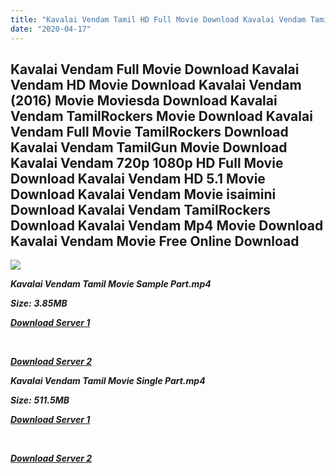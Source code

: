 ```yaml
---
title: "Kavalai Vendam Tamil HD Full Movie Download Kavalai Vendam Tamil HD Movie Download"
date: "2020-04-17"
---
```


## Kavalai Vendam Full Movie Download Kavalai Vendam HD Movie Download Kavalai Vendam (2016) Movie Moviesda Download Kavalai Vendam TamilRockers Movie Download Kavalai Vendam Full Movie TamilRockers Download Kavalai Vendam TamilGun Movie Download Kavalai Vendam 720p 1080p HD Full Movie Download Kavalai Vendam HD 5.1 Movie Download Kavalai Vendam Movie isaimini Download Kavalai Vendam TamilRockers Download Kavalai Vendam Mp4 Movie Download Kavalai Vendam Movie Free Online Download

![](https://images.moviebuff.com/b980ef36-3ac3-495c-91d6-eb21d91a477a?w=1000)

**_Kavalai Vendam Tamil Movie Sample Part.mp4_**

**_Size:_** **_3.85MB_**

**_[Download Server 1](http://s1.uptofiles.net//files/Tamil{300377c8a1a3ba2999b4bbe3381b1ea1a812b0b70d21946c68d529294a5c2999}202016{300377c8a1a3ba2999b4bbe3381b1ea1a812b0b70d21946c68d529294a5c2999}20Movies/Kavalai{300377c8a1a3ba2999b4bbe3381b1ea1a812b0b70d21946c68d529294a5c2999}20Vendam{300377c8a1a3ba2999b4bbe3381b1ea1a812b0b70d21946c68d529294a5c2999}20(2016)/Kavalai{300377c8a1a3ba2999b4bbe3381b1ea1a812b0b70d21946c68d529294a5c2999}20Vendam{300377c8a1a3ba2999b4bbe3381b1ea1a812b0b70d21946c68d529294a5c2999}20(640x360)/Kavalai{300377c8a1a3ba2999b4bbe3381b1ea1a812b0b70d21946c68d529294a5c2999}20Vendam{300377c8a1a3ba2999b4bbe3381b1ea1a812b0b70d21946c68d529294a5c2999}20HD{300377c8a1a3ba2999b4bbe3381b1ea1a812b0b70d21946c68d529294a5c2999}20Sample.mp4)_**

**_[  
](http://s1.uptofiles.net//files/Tamil{300377c8a1a3ba2999b4bbe3381b1ea1a812b0b70d21946c68d529294a5c2999}202016{300377c8a1a3ba2999b4bbe3381b1ea1a812b0b70d21946c68d529294a5c2999}20Movies/Kavalai{300377c8a1a3ba2999b4bbe3381b1ea1a812b0b70d21946c68d529294a5c2999}20Vendam{300377c8a1a3ba2999b4bbe3381b1ea1a812b0b70d21946c68d529294a5c2999}20(2016)/Kavalai{300377c8a1a3ba2999b4bbe3381b1ea1a812b0b70d21946c68d529294a5c2999}20Vendam{300377c8a1a3ba2999b4bbe3381b1ea1a812b0b70d21946c68d529294a5c2999}20(640x360)/Kavalai{300377c8a1a3ba2999b4bbe3381b1ea1a812b0b70d21946c68d529294a5c2999}20Vendam{300377c8a1a3ba2999b4bbe3381b1ea1a812b0b70d21946c68d529294a5c2999}20HD{300377c8a1a3ba2999b4bbe3381b1ea1a812b0b70d21946c68d529294a5c2999}20Sample.mp4)_**

**_[Download Server 2](http://s1.uptofiles.net//files/Tamil{300377c8a1a3ba2999b4bbe3381b1ea1a812b0b70d21946c68d529294a5c2999}202016{300377c8a1a3ba2999b4bbe3381b1ea1a812b0b70d21946c68d529294a5c2999}20Movies/Kavalai{300377c8a1a3ba2999b4bbe3381b1ea1a812b0b70d21946c68d529294a5c2999}20Vendam{300377c8a1a3ba2999b4bbe3381b1ea1a812b0b70d21946c68d529294a5c2999}20(2016)/Kavalai{300377c8a1a3ba2999b4bbe3381b1ea1a812b0b70d21946c68d529294a5c2999}20Vendam{300377c8a1a3ba2999b4bbe3381b1ea1a812b0b70d21946c68d529294a5c2999}20(640x360)/Kavalai{300377c8a1a3ba2999b4bbe3381b1ea1a812b0b70d21946c68d529294a5c2999}20Vendam{300377c8a1a3ba2999b4bbe3381b1ea1a812b0b70d21946c68d529294a5c2999}20HD{300377c8a1a3ba2999b4bbe3381b1ea1a812b0b70d21946c68d529294a5c2999}20Sample.mp4)_**

**_Kavalai Vendam Tamil Movie Single Part.mp4_**

**_Size:_** **_511.5MB_**  

**_[Download Server 1](http://s1.uptofiles.net//files/Tamil{300377c8a1a3ba2999b4bbe3381b1ea1a812b0b70d21946c68d529294a5c2999}202016{300377c8a1a3ba2999b4bbe3381b1ea1a812b0b70d21946c68d529294a5c2999}20Movies/Kavalai{300377c8a1a3ba2999b4bbe3381b1ea1a812b0b70d21946c68d529294a5c2999}20Vendam{300377c8a1a3ba2999b4bbe3381b1ea1a812b0b70d21946c68d529294a5c2999}20(2016)/Kavalai{300377c8a1a3ba2999b4bbe3381b1ea1a812b0b70d21946c68d529294a5c2999}20Vendam{300377c8a1a3ba2999b4bbe3381b1ea1a812b0b70d21946c68d529294a5c2999}20(640x360)/Kavalai{300377c8a1a3ba2999b4bbe3381b1ea1a812b0b70d21946c68d529294a5c2999}20Vendam{300377c8a1a3ba2999b4bbe3381b1ea1a812b0b70d21946c68d529294a5c2999}20HD.mp4)_**

**_[  
](http://s1.uptofiles.net//files/Tamil{300377c8a1a3ba2999b4bbe3381b1ea1a812b0b70d21946c68d529294a5c2999}202016{300377c8a1a3ba2999b4bbe3381b1ea1a812b0b70d21946c68d529294a5c2999}20Movies/Kavalai{300377c8a1a3ba2999b4bbe3381b1ea1a812b0b70d21946c68d529294a5c2999}20Vendam{300377c8a1a3ba2999b4bbe3381b1ea1a812b0b70d21946c68d529294a5c2999}20(2016)/Kavalai{300377c8a1a3ba2999b4bbe3381b1ea1a812b0b70d21946c68d529294a5c2999}20Vendam{300377c8a1a3ba2999b4bbe3381b1ea1a812b0b70d21946c68d529294a5c2999}20(640x360)/Kavalai{300377c8a1a3ba2999b4bbe3381b1ea1a812b0b70d21946c68d529294a5c2999}20Vendam{300377c8a1a3ba2999b4bbe3381b1ea1a812b0b70d21946c68d529294a5c2999}20HD.mp4)_**

**_[Download Server 2](http://s1.uptofiles.net//files/Tamil{300377c8a1a3ba2999b4bbe3381b1ea1a812b0b70d21946c68d529294a5c2999}202016{300377c8a1a3ba2999b4bbe3381b1ea1a812b0b70d21946c68d529294a5c2999}20Movies/Kavalai{300377c8a1a3ba2999b4bbe3381b1ea1a812b0b70d21946c68d529294a5c2999}20Vendam{300377c8a1a3ba2999b4bbe3381b1ea1a812b0b70d21946c68d529294a5c2999}20(2016)/Kavalai{300377c8a1a3ba2999b4bbe3381b1ea1a812b0b70d21946c68d529294a5c2999}20Vendam{300377c8a1a3ba2999b4bbe3381b1ea1a812b0b70d21946c68d529294a5c2999}20(640x360)/Kavalai{300377c8a1a3ba2999b4bbe3381b1ea1a812b0b70d21946c68d529294a5c2999}20Vendam{300377c8a1a3ba2999b4bbe3381b1ea1a812b0b70d21946c68d529294a5c2999}20HD.mp4)_**
